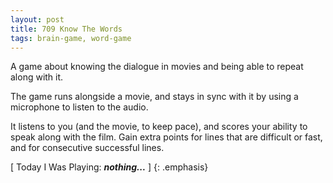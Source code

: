 ```yaml
---
layout: post
title: 709 Know The Words
tags: brain-game, word-game
---
```

A game about knowing the dialogue in movies and being able to repeat along with it.

The game runs alongside a movie, and stays in sync with it by using a microphone to listen to the audio.

It listens to you (and the movie, to keep pace), and scores your ability to speak along with the film.  Gain extra points for lines that are difficult or fast, and for consecutive successful lines.

[ Today I Was Playing: ***nothing...*** ]
{: .emphasis}